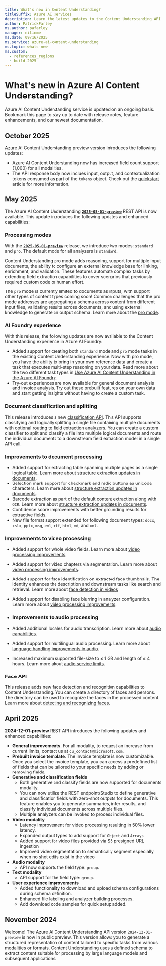 ```yaml
---
title: What's new in Content Understanding?
titleSuffix: Azure AI services
description: Learn the latest updates to the Content Understanding API.
author: PatrickFarley 
ms.author: pafarley
manager: nitinme
ms.date: 09/16/2025
ms.service: azure-ai-content-understanding
ms.topic: whats-new
ms.custom:
  - references_regions
  - build-2025
---
```


# What's new in Azure AI Content Understanding?

Azure AI Content Understanding service is updated on an ongoing basis. Bookmark this page to stay up to date with release notes, feature enhancements, and our newest documentation.

## October 2025

Azure AI Content Understanding preview version introduces the following updates:

* Azure AI Content Understanding now has increased field count support (1,000) for all modalities. 
* The API response body now inclues input, output, and contextualization tokens consumed as part of the `tokens` object. Check out the [quickstart](quickstart/use-rest-api.md) article for more information.

## May 2025

The Azure AI Content Understanding [**`2025-05-01-preview`**](/rest/api/contentunderstanding/content-analyzers?view=rest-contentunderstanding-2025-05-01-preview&preserve-view=true) REST API is now available. This update introduces the following updates and enhanced capabilities:

### Processing modes

With the [**`2025-05-01-preview`**](/rest/api/contentunderstanding/content-analyzers?view=rest-contentunderstanding-2025-05-01-preview&preserve-view=true) release, we introduce two modes: `standard` and `pro`. The default mode for all analyzers is `standard`.

Content Understanding pro mode adds reasoning, support for multiple input documents, the ability to configure an external knowledge base for linking, enrichment, and validation. These features automate complex tasks by extending field extraction capabilities to cover scenarios that previously required custom code or human effort.

The `pro` mode is currently limited to documents as inputs, with support other types of content types coming soon! Common challenges that the pro mode addresses are aggregating a schema across content from different input files, validating results across documents, and using external knowledge to generate an output schema. Learn more about the [pro mode](concepts/standard-pro-modes.md).

### AI Foundry experience

With this release, the following updates are now available to the Content Understanding experience in Azure AI Foundry:

* Added support for creating both `standard` mode and `pro` mode tasks in the existing Content Understanding experience. Now with pro mode, you have the ability to bring in your own reference data and create a task that executes multi-step reasoning on your data. Read more about the two different task types in [Use Azure AI Content Understanding in the Azure AI Foundry](./quickstart/use-ai-foundry.md).
* Try-out experiences are now available for general document analysis and invoice analysis. Try out these prebuilt features on your own data and start getting insights without having to create a custom task. 

### Document classification and splitting

This release introduces a new [classification API](concepts/classifier.md). This API supports classifying and logically splitting a single file containing multiple documents with optional routing to field extraction analyzers. You can create a custom classifier to split and classify a file into multiple logical documents and route the individual documents to a downstream field extraction model in a single API call.

### Improvements to document processing

* Added support for extracting table spanning multiple pages as a single logical table. Learn more about [structure extraction updates in documents](document/elements.md).
* Selection mark support for checkmark and radio buttons as unicode characters. Learn more about [structure extraction updates in documents](document/elements.md).
* Barcode extraction as part of the default content extraction along with `OCR`. Learn more about [structure extraction updates in documents](document/elements.md).
* Confidence score improvements with better grounding results for extractive fields.
* New file format support extended for following document types: `docx`, `xslx`, `pptx`, `msg`, `eml`, `rtf`, `html`, `md`, and `xml`.

### Improvements to video processing

* Added support for whole video fields. Learn more about [video processing improvements](video/overview.md#segmentation-mode).
* Added support for video chapters via segmentation. Learn more about [video processing improvements](video/overview.md#segmentation-mode).
* Added support for face identification on extracted face thumbnails. The identity enhances the description and downstream tasks like search and retrieval. Learn more about [face detection in videos](video/overview.md#content-extraction---grouping-and-identification)
* Added support for disabling face blurring in analyzer configuration. Learn more about [video processing improvements](video/overview.md#field-extraction--face-description).

* ### Improvements to audio processing

* Added additional locales for audio transcription. Learn more about [audio capabilities](audio/overview.md).
* Added support for multilingual audio processing. Learn more about [language handling improvements in audio](audio/overview.md#language-handling).
* Increased maximum supported file-size to ≤ 1 GB and length of ≤ 4 hours. Learn more about [audio service limits](service-limits.md).

### Face API

This release adds new face detection and recognition capabilities to Content Understanding. You can create a directory of faces and persons. The directory can be used to recognize the faces in the processed content. Learn more about [detecting and recognizing faces](face/overview.md).


## April 2025

**2024-12-01-preview** REST API introduces the following updates and enhanced capabilities:

* **General improvements**. For all modality, to request an increase from current limits, contact us at `cu_contact@microsoft.com`.
* **Prebuilt invoice template**. The invoice template is now customizable. Once you select the invoice template, you can access a predefined list of fields that can be tailored to your specific needs by adding or removing fields.
* **Generative and classification fields**
  * Both generative and classify fields are now supported for documents modality.
  * You can now utilize the REST endpoint/Studio to define generative and classification fields with zero-shot outputs for documents. This feature enables you to generate summaries, infer results, and classify individual documents across multiple files.
  * Multiple analyzers can be invoked to process individual files.
* **Video modality**
  * Latency improvement for video processing resulting in 50% lower latency.
  * Expanded output types to add support for `Object` and `Arrays`
  * Added support for video files provided via S3 presigned URL ingestion
  * Improved video segmentation to semantically segment especially when no shot edits exist in the video
* **Audio modality**
  * API now supports the field type: `group`.
* **Text modality**
  * API support for the field type: `group`.
* **User experience improvements**
  * Added functionality to download and upload schema configurations during schema definition.
  * Enhanced file labeling and analyzer building processes.
  * Add download code samples for quick setup added.

## November 2024

Welcome! The Azure AI Content Understanding API version `2024-12-01-preview` is now in public preview. This version allows you to generate a structured representation of content tailored to specific tasks from various modalities or formats. Content Understanding uses a defined schema to extract content suitable for processing by large language models and subsequent applications.
